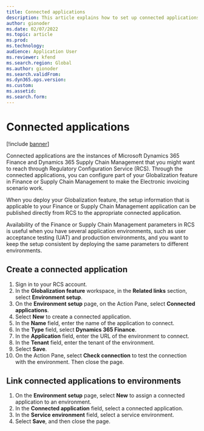 ```yaml
---
title: Connected applications
description: This article explains how to set up connected applications in Electronic invoicing.
author: gionoder
ms.date: 02/07/2022
ms.topic: article
ms.prod: 
ms.technology: 
audience: Application User
ms.reviewer: kfend
ms.search.region: Global
ms.author: gionoder
ms.search.validFrom: 
ms.dyn365.ops.version: 
ms.custom: 
ms.assetid: 
ms.search.form: 
---
```

# Connected applications

[!include [banner](../includes/banner.md)]

Connected applications are the instances of Microsoft Dynamics 365 Finance and Dynamics 365 Supply Chain Management that you might want to reach through Regulatory Configuration Service (RCS). Through the connected applications, you can configure part of your Globalization feature in Finance or Supply Chain Management to make the Electronic invoicing scenario work.

When you deploy your Globalization feature, the setup information that is applicable to your Finance or Supply Chain Management application can be published directly from RCS to the appropriate connected application.

Availability of the Finance or Supply Chain Management parameters in RCS is useful when you have several application environments, such as user acceptance testing (UAT) and production environments, and you want to keep the setup consistent by deploying the same parameters to different environments.

## Create a connected application

1. Sign in to your RCS account.
2. In the **Globalization feature** workspace, in the **Related links** section, select **Environment setup**.
3. On the **Environment setup** page, on the Action Pane, select **Connected applications**.
4. Select **New** to create a connected application.
5. In the **Name** field, enter the name of the application to connect.
6. In the **Type** field, select **Dynamics 365 Finance**.
7. In the **Application** field, enter the URL of the environment to connect.
8. In the **Tenant** field, enter the tenant of the environment.
9. Select **Save**.
10. On the Action Pane, select **Check connection** to test the connection with the environment. Then close the page.

## Link connected applications to environments

1. On the **Environment setup** page, select **New** to assign a connected application to an environment.
2. In the **Connected application** field, select a connected application.
3. In the **Service environment** field, select a service environment.
4. Select **Save**, and then close the page.

